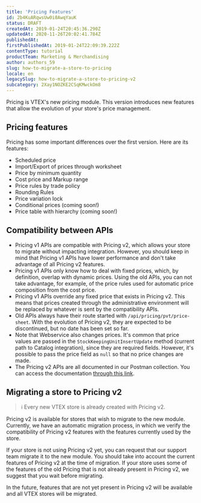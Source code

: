 ```yaml
---
title: 'Pricing Features'
id: 2b4KuARqwsUw0i8AwqYauK
status: DRAFT
createdAt: 2019-01-24T20:45:36.290Z
updatedAt: 2020-11-26T20:02:41.784Z
publishedAt: 
firstPublishedAt: 2019-01-24T22:09:39.222Z
contentType: tutorial
productTeam: Marketing & Merchandising
author: authors_59
slug: how-to-migrate-a-store-to-pricing
locale: en
legacySlug: how-to-migrate-a-store-to-pricing-v2
subcategory: 2Xay1NOZKE2CSqKMwckOm8
---
```


Pricing is VTEX's new pricing module. This version introduces new features that allow the evolution of your store's price management.

## Pricing features

Pricing has some important differences over the first version. Here are its features:

- Scheduled price
- Import/Export of prices through worksheet
- Price by minimum quantity
- Cost price and Markup range
- Price rules by trade policy
- Rounding Rules
- Price variation lock
- Conditional prices (coming soon!)
- Price table with hierarchy (coming soon!)


## Compatibility between APIs

- Pricing v1 APIs are compatible with Pricing v2, which allows your store to migrate without impacting integration. However, you should keep in mind that Pricing v1 APIs have lower performance and don't take advantage of all Pricing v2 features.
- Pricing v1 APIs only know how to deal with fixed prices, which, by definition, overlap with dynamic prices. Using the old APIs, you can not take advantage, for example, of the price rules used for automatic price composition from the cost price.
- Pricing v1 APIs override any fixed price that exists in Pricing v2. This means that prices created through the administrative environment will be replaced by whatever is sent by the compatibility APIs.
- Old APIs always have their route started with `/api/pricing/pvt/price-sheet`. With the evolution of Pricing v2, they are expected to be discontinued, but no date has been set so far.
- Note that Webservice also changes prices. It's common that price values are passed in the `StockKeepingUnitInsertUpdate` method (current path to Catalog integration), since they are required fields. However, it's possible to pass the price field as `null` so that no price changes are made.
- The Pricing v2 APIs are all documented in our Postman collection. You can access the documentation [through this link](https://developers.vtex.com/reference/pricing-api-overview).

## Migrating a store to Pricing v2

>ℹ️ Every new VTEX store is already created with Pricing v2.

Pricing v2 is available for stores that wish to migrate to the new module. Currently, we have an automatic migration process, in which we verify the compatibility of Pricing v2 features with the features currently used by the store.

If your store is not using Pricing v2 yet, you can request that our support team migrate it to the new module. You should take into account the current features of Pricing v2 at the time of migration. If your store uses some of the features of the old Pricing that is not already present in Pricing v2, we suggest that you wait before migrating.

In the future, features that are not yet present in Pricing v2 will be available and all VTEX stores will be migrated.
